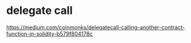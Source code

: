# delegate call
https://medium.com/coinmonks/delegatecall-calling-another-contract-function-in-solidity-b579f804178c


